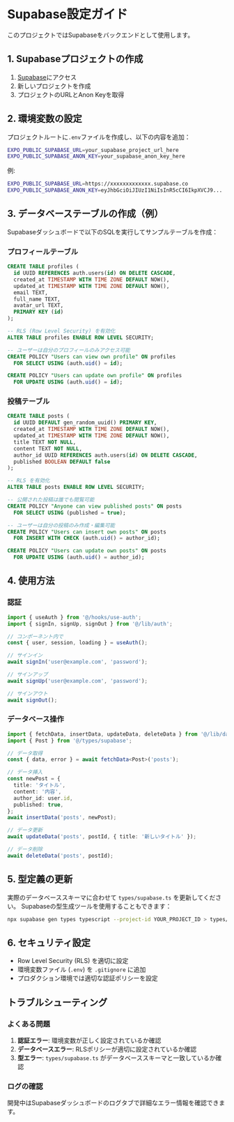 # Supabase設定ガイド

このプロジェクトではSupabaseをバックエンドとして使用します。

## 1. Supabaseプロジェクトの作成

1. [Supabase](https://supabase.com/)にアクセス
2. 新しいプロジェクトを作成
3. プロジェクトのURLとAnon Keyを取得

## 2. 環境変数の設定

プロジェクトルートに`.env`ファイルを作成し、以下の内容を追加：

```bash
EXPO_PUBLIC_SUPABASE_URL=your_supabase_project_url_here
EXPO_PUBLIC_SUPABASE_ANON_KEY=your_supabase_anon_key_here
```

例:
```bash
EXPO_PUBLIC_SUPABASE_URL=https://xxxxxxxxxxxxx.supabase.co
EXPO_PUBLIC_SUPABASE_ANON_KEY=eyJhbGciOiJIUzI1NiIsInR5cCI6IkpXVCJ9...
```

## 3. データベーステーブルの作成（例）

Supabaseダッシュボードで以下のSQLを実行してサンプルテーブルを作成：

### プロフィールテーブル
```sql
CREATE TABLE profiles (
  id UUID REFERENCES auth.users(id) ON DELETE CASCADE,
  created_at TIMESTAMP WITH TIME ZONE DEFAULT NOW(),
  updated_at TIMESTAMP WITH TIME ZONE DEFAULT NOW(),
  email TEXT,
  full_name TEXT,
  avatar_url TEXT,
  PRIMARY KEY (id)
);

-- RLS (Row Level Security) を有効化
ALTER TABLE profiles ENABLE ROW LEVEL SECURITY;

-- ユーザーは自分のプロフィールのみアクセス可能
CREATE POLICY "Users can view own profile" ON profiles
  FOR SELECT USING (auth.uid() = id);

CREATE POLICY "Users can update own profile" ON profiles
  FOR UPDATE USING (auth.uid() = id);
```

### 投稿テーブル
```sql
CREATE TABLE posts (
  id UUID DEFAULT gen_random_uuid() PRIMARY KEY,
  created_at TIMESTAMP WITH TIME ZONE DEFAULT NOW(),
  updated_at TIMESTAMP WITH TIME ZONE DEFAULT NOW(),
  title TEXT NOT NULL,
  content TEXT NOT NULL,
  author_id UUID REFERENCES auth.users(id) ON DELETE CASCADE,
  published BOOLEAN DEFAULT false
);

-- RLS を有効化
ALTER TABLE posts ENABLE ROW LEVEL SECURITY;

-- 公開された投稿は誰でも閲覧可能
CREATE POLICY "Anyone can view published posts" ON posts
  FOR SELECT USING (published = true);

-- ユーザーは自分の投稿のみ作成・編集可能
CREATE POLICY "Users can insert own posts" ON posts
  FOR INSERT WITH CHECK (auth.uid() = author_id);

CREATE POLICY "Users can update own posts" ON posts
  FOR UPDATE USING (auth.uid() = author_id);
```

## 4. 使用方法

### 認証
```typescript
import { useAuth } from '@/hooks/use-auth';
import { signIn, signUp, signOut } from '@/lib/auth';

// コンポーネント内で
const { user, session, loading } = useAuth();

// サインイン
await signIn('user@example.com', 'password');

// サインアップ
await signUp('user@example.com', 'password');

// サインアウト
await signOut();
```

### データベース操作
```typescript
import { fetchData, insertData, updateData, deleteData } from '@/lib/database';
import { Post } from '@/types/supabase';

// データ取得
const { data, error } = await fetchData<Post>('posts');

// データ挿入
const newPost = {
  title: 'タイトル',
  content: '内容',
  author_id: user.id,
  published: true,
};
await insertData('posts', newPost);

// データ更新
await updateData('posts', postId, { title: '新しいタイトル' });

// データ削除
await deleteData('posts', postId);
```

## 5. 型定義の更新

実際のデータベーススキーマに合わせて `types/supabase.ts` を更新してください。
Supabaseの型生成ツールを使用することもできます：

```bash
npx supabase gen types typescript --project-id YOUR_PROJECT_ID > types/supabase.ts
```

## 6. セキュリティ設定

- Row Level Security (RLS) を適切に設定
- 環境変数ファイル (`.env`) を `.gitignore` に追加
- プロダクション環境では適切な認証ポリシーを設定

## トラブルシューティング

### よくある問題

1. **認証エラー**: 環境変数が正しく設定されているか確認
2. **データベースエラー**: RLSポリシーが適切に設定されているか確認
3. **型エラー**: `types/supabase.ts` がデータベーススキーマと一致しているか確認

### ログの確認

開発中はSupabaseダッシュボードのログタブで詳細なエラー情報を確認できます。
